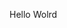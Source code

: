 Hello Wolrd




























































































































































































































































































































































































































































































































































































































































































































































































































































































































































































































































































































































